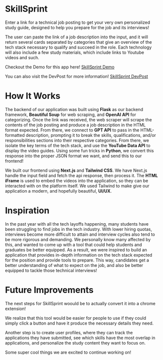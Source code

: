 # SkillSprint

Enter a link for a technical job posting to get your very own personalized study guide, designed to help you prepare for the job and its interviews!

The user can paste the link of a job description into the input, and it will return several cards separated by categories that give an overview of the tech stack necessary to qualify and succeed in the role. Each technology will also include a few study materials, which include links to Youtube videos and such.

Checkout the Demo for this app here!
[SkillSprint Demo](https://www.youtube.com/watch?v=WtHG8y8H7kk)

You can also visit the DevPost for more information!
[SkillSprint DevPost](https://devpost.com/software/skillsprint)

# How It Works

The backend of our application was built using **Flask** as our backend framework, **Beautiful Soup** for web scraping, and **OpenAI API** for categorizing. Once the link was received, the web scraper will scrape the contents of the job posting and produce a job description in the HTML format expected. From there, we connect to **GPT API** to pass in the HTML-formatted description, prompting it to break the skills, qualifications, and/or responsibilities sections into their respective categories. From there, we isolate the key terms of the tech stack, and use the **YouTube Data API** to display the video guides. Using some fun tricks in **Python**, we convert this response into the proper JSON format we want, and send this to our frontend! 

We built our frontend using **Next.js** and **Tailwind CSS**. We have Next.js handle the input field and fetch the api response, then process it. The **HTML iFrame** is used to embed the videos into the application, so they can be interacted with on the platform itself. We used Tailwind to make give our application a modern, and hopefully beautiful, **UI/UX**.

# Inspiration

In the past year with all the tech layoffs happening, many students have been struggling to find jobs in the tech industry. With lower hiring quotas, interviews become more difficult to attain and interview cycles also tend to be more rigorous and demanding. We personally know many affected by this, and wanted to come up with a tool that could help students and graduates be better equipped. As a result, we were inspired to build an application that provides in-depth information on the tech stack expected for the position and provide tools to prepare. This way, candidates get a better understanding of what to expect on the job, and also be better equipped to tackle those technical interviews!

# Future Improvements

The next steps for SkillSprint woould be to actually convert it into a chrome extension!

We realize that this tool would be easier for people to use if they could simply click a button and have it produce the necessary details they need.

Another step is to create user profiles, where they can track the applications they have submitted, see which skills have the most overlap in applications, and personalize the study content they want to focus on.

Some super cool things we are excited to continue working on!

